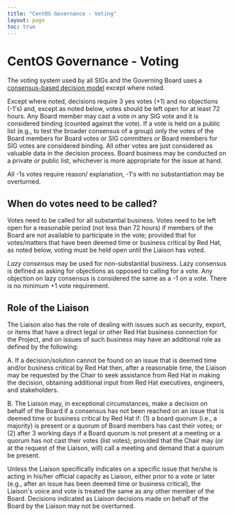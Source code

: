 ```yaml
---
title: "CentOS Governance - Voting"
layout: page
toc: true
---
```


# CentOS Governance - Voting

The voting system used by all SIGs and the Governing Board uses a
[consensus-based decision
model](/about/governance/appendix-glossary/#consensus-decision-making) except
where noted.

Except where noted, decisions require 3 yes votes (+1) and no objections (-1's)
and, except as noted below, votes should be left open for at least 72 hours.
Any Board member may cast a vote in any SIG vote and it is considered binding
(counted against the vote). If a vote is held on a public list (e.g., to test
the broader consensus of a group) only the votes of the Board members for Board
votes or SIG committers or Board members for SIG votes are considered binding.
All other votes are just considered as valuable data in the decision process.
Board business may be conducted on a private or public list, whichever is more
appropriate for the issue at hand.

All -1s votes require reason/ explanation, -1's with no substantiation may be
overturned. 

## When do votes need to be called?

Votes need to be called for all substantial business. Votes need to be left
open for a reasonable period (not less than 72 hours) if members of the Board
are not available to participate in the vote; provided that for votes/matters
that have been deemed time or business critical by Red Hat, as noted below,
voting must be held open until the Liaison has voted.

_Lazy consensus_ may be used for non-substantial business. Lazy consensus is
defined as asking for objections as opposed to calling for a vote. Any
objection on lazy consensus is considered the same as a -1 on a vote. There is
no minimum +1 vote requirement.

## Role of the Liaison

The Liaison also has the role of dealing with issues such as security, export,
or items that have a direct legal or other Red Hat business connection for the
Project, and on issues of such business may have an additional role as defined
by the following:

A. If a decision/solution cannot be found on an issue that is deemed time
and/or business critical by Red Hat then, after a reasonable time, the Liaison
may be requested by the Chair to seek assistance from Red Hat in making the
decision, obtaining additional input from Red Hat executives, engineers, and
stakeholders.

B.  The Liaison may, in exceptional circumstances, make a decision on behalf of
the Board if a consensus has not been reached on an issue that is deemed time
or business critical by Red Hat if:  (1) a board quorum (i.e., a majority) is
present or a quorum of Board members has cast their votes; or (2) after 3
working days if a Board quorum is not present at a meeting or a quorum has not
cast their votes (list votes); provided that the Chair may (or at the request
of the Liaison, will) call a meeting and demand that a quorum be present.  

Unless the Liaison specifically indicates on a specific issue that he/she is
acting in his/her official capacity as Liaison, either prior to a vote or later
(e.g., after an issue has been deemed time or business critical), the Liaison's
voice and vote is treated the same as any other member of the Board. Decisions
indicated as Liaison decisions made on behalf of the Board by the Liaison may
not be overturned. 
